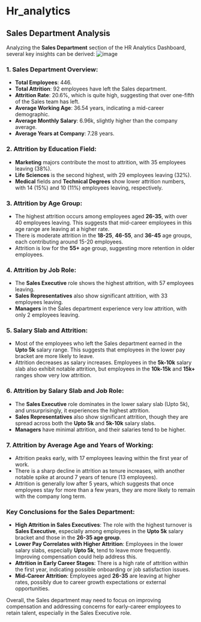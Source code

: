 # Hr_analytics
## Sales Department Analysis
Analyzing the **Sales Department** section of the HR Analytics Dashboard, several key insights can be derived:
![image](https://github.com/user-attachments/assets/7de8f9e9-b4f8-4534-9e67-6078e2c28ce6)


### 1. **Sales Department Overview**:
   - **Total Employees**: 446.
   - **Total Attrition**: 92 employees have left the Sales department.
   - **Attrition Rate**: 20.6%, which is quite high, suggesting that over one-fifth of the Sales team has left.
   - **Average Working Age**: 36.54 years, indicating a mid-career demographic.
   - **Average Monthly Salary**: 6.96k, slightly higher than the company average.
   - **Average Years at Company**: 7.28 years.

### 2. **Attrition by Education Field**:
   - **Marketing** majors contribute the most to attrition, with 35 employees leaving (38%).
   - **Life Sciences** is the second highest, with 29 employees leaving (32%).
   - **Medical** fields and **Technical Degrees** show lower attrition numbers, with 14 (15%) and 10 (11%) employees leaving, respectively.

### 3. **Attrition by Age Group**:
   - The highest attrition occurs among employees aged **26-35**, with over 40 employees leaving. This suggests that mid-career employees in this age range are leaving at a higher rate.
   - There is moderate attrition in the **18-25**, **46-55**, and **36-45** age groups, each contributing around 15-20 employees.
   - Attrition is low for the **55+** age group, suggesting more retention in older employees.

### 4. **Attrition by Job Role**:
   - The **Sales Executive** role shows the highest attrition, with 57 employees leaving.
   - **Sales Representatives** also show significant attrition, with 33 employees leaving.
   - **Managers** in the Sales department experience very low attrition, with only 2 employees leaving.

### 5. **Salary Slab and Attrition**:
   - Most of the employees who left the Sales department earned in the **Upto 5k** salary range. This suggests that employees in the lower pay bracket are more likely to leave.
   - Attrition decreases as salary increases. Employees in the **5k-10k** salary slab also exhibit notable attrition, but employees in the **10k-15k** and **15k+** ranges show very low attrition.

### 6. **Attrition by Salary Slab and Job Role**:
   - The **Sales Executive** role dominates in the lower salary slab (Upto 5k), and unsurprisingly, it experiences the highest attrition.
   - **Sales Representatives** also show significant attrition, though they are spread across both the **Upto 5k** and **5k-10k** salary slabs.
   - **Managers** have minimal attrition, and their salaries tend to be higher.

### 7. **Attrition by Average Age and Years of Working**:
   - Attrition peaks early, with 17 employees leaving within the first year of work.
   - There is a sharp decline in attrition as tenure increases, with another notable spike at around 7 years of tenure (13 employees).
   - Attrition is generally low after 5 years, which suggests that once employees stay for more than a few years, they are more likely to remain with the company long term.

### **Key Conclusions for the Sales Department**:
   - **High Attrition in Sales Executives**: The role with the highest turnover is **Sales Executive**, especially among employees in the **Upto 5k** salary bracket and those in the **26-35 age group**.
   - **Lower Pay Correlates with Higher Attrition**: Employees in the lower salary slabs, especially **Upto 5k**, tend to leave more frequently. Improving compensation could help address this.
   - **Attrition in Early Career Stages**: There is a high rate of attrition within the first year, indicating possible onboarding or job satisfaction issues.
   - **Mid-Career Attrition**: Employees aged **26-35** are leaving at higher rates, possibly due to career growth expectations or external opportunities.

Overall, the Sales department may need to focus on improving compensation and addressing concerns for early-career employees to retain talent, especially in the Sales Executive role.
